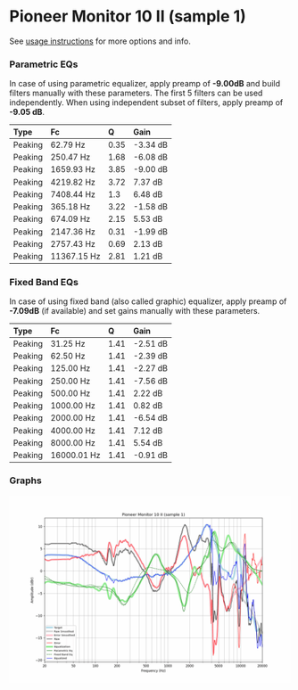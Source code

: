 # Pioneer Monitor 10 II (sample 1)
See [usage instructions](https://github.com/jaakkopasanen/AutoEq#usage) for more options and info.

### Parametric EQs
In case of using parametric equalizer, apply preamp of **-9.00dB** and build filters manually
with these parameters. The first 5 filters can be used independently.
When using independent subset of filters, apply preamp of **-9.05 dB**.

| Type    | Fc          |    Q | Gain     |
|:--------|:------------|:-----|:---------|
| Peaking | 62.79 Hz    | 0.35 | -3.34 dB |
| Peaking | 250.47 Hz   | 1.68 | -6.08 dB |
| Peaking | 1659.93 Hz  | 3.85 | -9.00 dB |
| Peaking | 4219.82 Hz  | 3.72 | 7.37 dB  |
| Peaking | 7408.44 Hz  | 1.3  | 6.48 dB  |
| Peaking | 365.18 Hz   | 3.22 | -1.58 dB |
| Peaking | 674.09 Hz   | 2.15 | 5.53 dB  |
| Peaking | 2147.36 Hz  | 0.31 | -1.99 dB |
| Peaking | 2757.43 Hz  | 0.69 | 2.13 dB  |
| Peaking | 11367.15 Hz | 2.81 | 1.21 dB  |

### Fixed Band EQs
In case of using fixed band (also called graphic) equalizer, apply preamp of **-7.09dB**
(if available) and set gains manually with these parameters.

| Type    | Fc          |    Q | Gain     |
|:--------|:------------|:-----|:---------|
| Peaking | 31.25 Hz    | 1.41 | -2.51 dB |
| Peaking | 62.50 Hz    | 1.41 | -2.39 dB |
| Peaking | 125.00 Hz   | 1.41 | -2.27 dB |
| Peaking | 250.00 Hz   | 1.41 | -7.56 dB |
| Peaking | 500.00 Hz   | 1.41 | 2.22 dB  |
| Peaking | 1000.00 Hz  | 1.41 | 0.82 dB  |
| Peaking | 2000.00 Hz  | 1.41 | -6.54 dB |
| Peaking | 4000.00 Hz  | 1.41 | 7.12 dB  |
| Peaking | 8000.00 Hz  | 1.41 | 5.54 dB  |
| Peaking | 16000.01 Hz | 1.41 | -0.91 dB |

### Graphs
![](./Pioneer%20Monitor%2010%20II%20(sample%201).png)